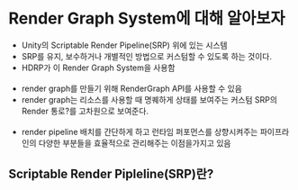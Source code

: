 Render Graph System에 대해 알아보자
==============
- Unity의 Scriptable Render Pipeline(SRP) 위에 있는 시스템
- SRP를 유지, 보수하거나 개별적인 방법으로 커스텀할 수 있도록 하는 것이다.
- HDRP가 이 Render Graph System을 사용함
<br><br>
- render graph를 만들기 위해 RenderGraph API를 사용할 수 있음
- render graph는 리소스를 사용할 때 명퀘하게 상태를 보여주는 커스텀 SRP의 Render 통로?를 고차원으로 보여준다. 
<br><br>
- render pipeline 배치를 간단하게 하고 런타임 퍼포먼스를 상향시켜주는 파이프라인의 다양한 부분들을 효율적으로 관리해주는 이점을가지고 있음

Scriptable Render Pipleline(SRP)란?
--------------